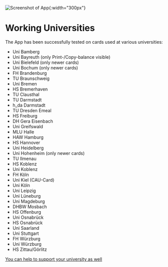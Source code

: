 
![Screenshot of App](images/screenshot.png){:width="300px"}

Working Universities
====================

The App has been successfully tested on cards used at various universities:

* Uni Bamberg
* Uni Bayreuth (only Print-/Copy-balance visible)
* Uni Bielefeld (only newer cards)
* Uni Bochum (only newer cards)
* FH Brandenburg
* TU Braunschweig
* Uni Bremen
* HS Bremerhaven
* TU Clausthal
* TU Darmstadt
* h_da Darmstadt
* TU Dresden Emeal
* HS Freiburg
* DH Gera Eisenbach
* Uni Greifswald
* MLU Halle
* HAW Hamburg
* HS Hannover
* Uni Heidelberg
* Uni Hohenheim (only newer cards)
* TU Ilmenau
* HS Koblenz
* Uni Koblenz
* FH Köln
* Uni Kiel (CAU-Card)
* Uni Köln
* Uni Leipzig
* Uni Lüneburg
* Uni Magdeburg
* DHBW Mosbach
* HS Offenburg
* Uni Osnabrück
* HS Osnabrück
* Uni Saarland
* Uni Stuttgart
* FH Würzburg
* Uni Würzburg
* HS Zittau/Görlitz

[You can help to support your university as well](otherUnis.md)

